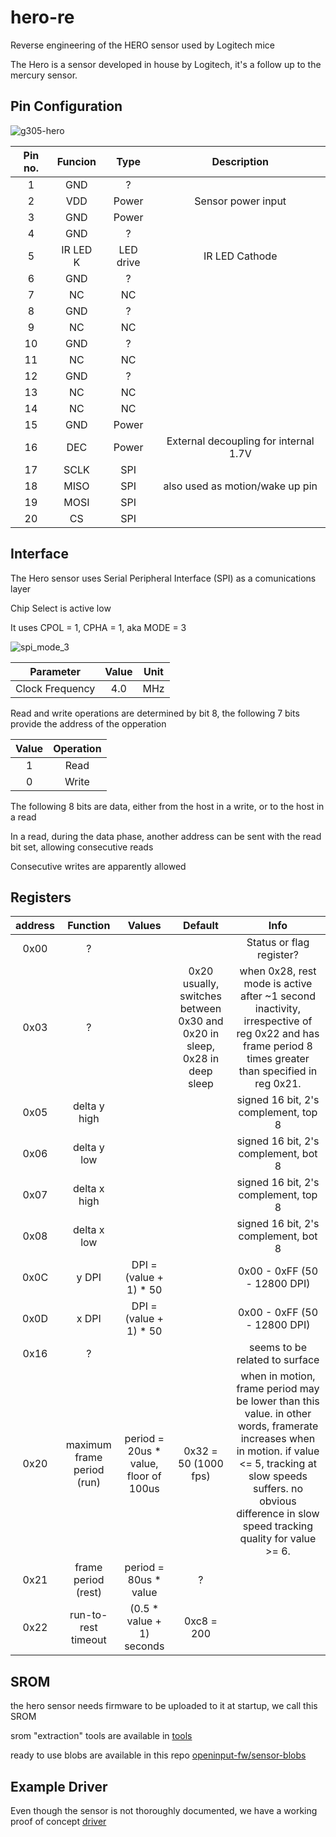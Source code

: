 # hero-re

Reverse engineering of the HERO sensor used by Logitech mice

The Hero is a sensor developed in house by Logitech, it's a follow up to the mercury sensor.

## Pin Configuration

![g305-hero](assets/g305-hero.png)

Pin no. | Funcion | Type | Description
:---: | :---: | :---: | :---:
1 | GND | ? |
2 | VDD | Power | Sensor power input
3 | GND | Power |
4 | GND | ? |
5 | IR LED K | LED drive | IR LED Cathode
6 | GND | ? |
7 | NC | NC |
8 | GND | ? |
9 | NC | NC |
10 | GND | ? |
11 | NC | NC |
12 | GND | ? |
13 | NC | NC |
14 | NC | NC |
15 | GND | Power |
16 | DEC | Power | External decoupling for internal 1.7V
17 | SCLK | SPI |
18 | MISO | SPI | also used as motion/wake up pin
19 | MOSI | SPI |
20 | CS | SPI |

## Interface

The Hero sensor uses Serial Peripheral Interface (SPI) as a comunications layer

Chip Select is active low

It uses CPOL = 1, CPHA =  1, aka MODE = 3

![spi_mode_3](assets/spi_mode_3.png)

Parameter | Value | Unit
:---: | :---: | :---:
Clock Frequency | 4.0 | MHz

Read and write operations are determined by bit 8, the following 7 bits provide the address of the opperation

 Value | Operation
:---: | :---:
1 | Read
0 | Write

The following 8 bits are data, either from the host in a write, or to the host in a read

In a read, during the data phase, another address can be sent with the read bit set, allowing consecutive reads

Consecutive writes are apparently allowed

## Registers

address | Function | Values | Default | Info
:---: | :---: | :---: | :---: | :---:
0x00 | ? |  |   | Status or flag register?
0x03 | ? |  | 0x20 usually, switches between 0x30 and 0x20 in sleep, 0x28 in deep sleep | when 0x28, rest mode is active after ~1 second inactivity, irrespective of reg 0x22 and has frame period 8 times greater than specified in reg 0x21.
0x05 | delta y high |  |  | signed 16 bit, 2's complement, top 8
0x06 | delta y low |  |  | signed 16 bit, 2's complement, bot 8
0x07 | delta x high |  |  | signed 16 bit, 2's complement, top 8
0x08 | delta x low |  |  | signed 16 bit, 2's complement, bot 8
0x0C | y DPI | DPI = (value + 1) * 50 |  | 0x00 - 0xFF (50 - 12800 DPI)
0x0D | x DPI | DPI = (value + 1) * 50 |  | 0x00 - 0xFF (50 - 12800 DPI)
0x16 | ? |  |  | seems to be related to surface
0x20 | maximum frame period (run) | period = 20us * value, floor of 100us | 0x32 = 50 (1000 fps) | when in motion, frame period may be lower than this value. in other words, framerate increases when in motion. if value <= 5, tracking at slow speeds suffers. no obvious difference in slow speed tracking quality for value >= 6.
0x21 | frame period (rest) | period = 80us * value | ? |
0x22 | run-to-rest timeout | (0.5 * value + 1) seconds | 0xc8 = 200 |


## SROM

the hero sensor needs firmware to be uploaded to it at startup, we call this SROM

srom "extraction" tools are available in [tools](tools/)

ready to use blobs are available in this repo [openinput-fw/sensor-blobs](https://github.com/openinput-fw/sensor-blobs)

## Example Driver

Even though the sensor is not thoroughly documented, we have a working proof of concept [driver](https://github.com/qsxcv/q305/blob/main/hero.h)
